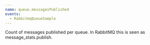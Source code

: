 ```yaml
---
name: queue.messagesPublished
events:
  - RabbitmqQueueSample
---
```


Count of messages published per queue. In RabbitMQ this is seen as message\_stats.publish.